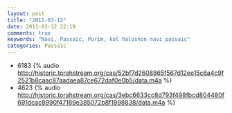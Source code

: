 ```yaml
---
layout: post
title: "2011-03-12"
date: 2011-03-12 22:19
comments: true
keywords: "Navi, Passaic, Purim, kol haloshon navi passaic" 
categories: Passaic 
---
```


 * 6183 {% audio http://historic.torahstream.org/cas/52bf7d2608865f567d12ee15c6a4c9f2521b8caac87aadaea87ce672daf0e0b5/data.m4a %}
 * 4623 {% audio http://historic.torahstream.org/cas/3ebc6633cc8d793f498fbcd804480f691dcac8990f47189e385072b8f1998838/data.m4a %}

